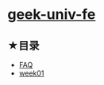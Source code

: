 # [geek-univ-fe](https://github.com/ppambler/geek-univ-fe)

## ★目录

- [FAQ](./faq.md)
- [week01](./week01/README.md)